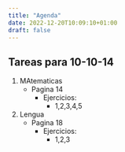 ```yaml
---
title: "Agenda"
date: 2022-12-20T10:09:10+01:00
draft: false
---
```

## Tareas para 10-10-14
 1. MAtematicas
    - Pagina 14
        - Ejercicios:
            - 1,2,3,4,5
 2. Lengua
     - Pagina 18
        - Ejercicios:
            - 1,2,3